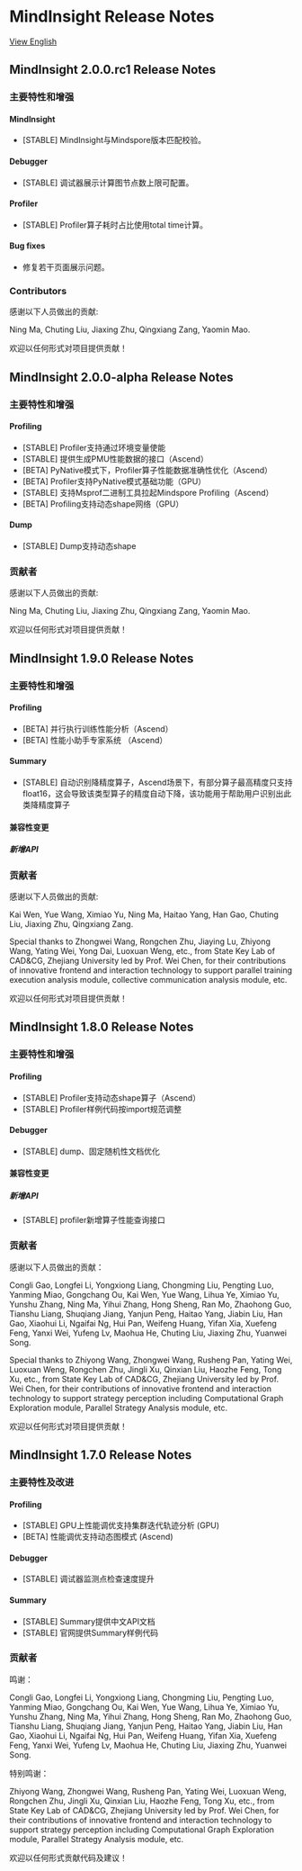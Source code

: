 # MindInsight Release Notes

[View English](./RELEASE.md)

## MindInsight 2.0.0.rc1 Release Notes

### 主要特性和增强

#### MindInsight

- [STABLE] MindInsight与Mindspore版本匹配校验。

#### Debugger

- [STABLE] 调试器展示计算图节点数上限可配置。

#### Profiler

- [STABLE] Profiler算子耗时占比使用total time计算。

#### Bug fixes

- 修复若干页面展示问题。

### Contributors

感谢以下人员做出的贡献:

Ning Ma, Chuting Liu, Jiaxing Zhu, Qingxiang Zang, Yaomin Mao.

欢迎以任何形式对项目提供贡献！

## MindInsight 2.0.0-alpha Release Notes

### 主要特性和增强

#### Profiling

- [STABLE] Profiler支持通过环境变量使能
- [STABLE] 提供生成PMU性能数据的接口（Ascend）
- [BETA] PyNative模式下，Profiler算子性能数据准确性优化（Ascend）
- [BETA] Profiler支持PyNative模式基础功能（GPU）
- [STABLE] 支持Msprof二进制工具拉起Mindspore Profiling（Ascend）
- [BETA] Profiling支持动态shape网络（GPU）

#### Dump

- [STABLE] Dump支持动态shape

### 贡献者

感谢以下人员做出的贡献:

Ning Ma, Chuting Liu, Jiaxing Zhu, Qingxiang Zang, Yaomin Mao.

欢迎以任何形式对项目提供贡献！

## MindInsight 1.9.0 Release Notes

### 主要特性和增强

#### Profiling

- [BETA] 并行执行训练性能分析（Ascend）
- [BETA] 性能小助手专家系统 （Ascend）

#### Summary

- [STABLE] 自动识别降精度算子，Ascend场景下，有部分算子最高精度只支持float16，这会导致该类型算子的精度自动下降，该功能用于帮助用户识别出此类降精度算子

#### 兼容性变更

##### 新增API

### 贡献者

感谢以下人员做出的贡献:

Kai Wen, Yue Wang, Ximiao Yu, Ning Ma, Haitao Yang, Han Gao, Chuting Liu, Jiaxing Zhu, Qingxiang Zang.

Special thanks to Zhongwei Wang, Rongchen Zhu, Jiaying Lu, Zhiyong Wang, Yating Wei, Yong Dai, Luoxuan Weng, etc., from State Key Lab of CAD&CG, Zhejiang University led by Prof. Wei Chen, for their contributions of innovative frontend and interaction technology to support parallel training execution analysis module, collective communication analysis module, etc.

欢迎以任何形式对项目提供贡献！

## MindInsight 1.8.0 Release Notes

### 主要特性和增强

#### Profiling

- [STABLE] Profiler支持动态shape算子（Ascend）
- [STABLE] Profiler样例代码按import规范调整

#### Debugger

- [STABLE] dump、固定随机性文档优化

#### 兼容性变更

##### 新增API

- [STABLE] profiler新增算子性能查询接口

### 贡献者

感谢以下人员做出的贡献：

Congli Gao, Longfei Li, Yongxiong Liang, Chongming Liu, Pengting Luo, Yanming Miao, Gongchang Ou, Kai Wen, Yue Wang, Lihua Ye, Ximiao Yu, Yunshu Zhang, Ning Ma, Yihui Zhang, Hong Sheng, Ran Mo, Zhaohong Guo, Tianshu Liang, Shuqiang Jiang, Yanjun Peng, Haitao Yang, Jiabin Liu, Han Gao, Xiaohui Li, Ngaifai Ng, Hui Pan, Weifeng Huang, Yifan Xia, Xuefeng Feng, Yanxi Wei, Yufeng Lv, Maohua He, Chuting Liu, Jiaxing Zhu, Yuanwei Song.

Special thanks to Zhiyong Wang, Zhongwei Wang, Rusheng Pan, Yating Wei, Luoxuan Weng, Rongchen Zhu, Jingli Xu, Qinxian Liu, Haozhe Feng, Tong Xu, etc., from State Key Lab of CAD&CG, Zhejiang University led by Prof. Wei Chen, for their contributions of innovative frontend and interaction technology to support strategy perception including Computational Graph Exploration module, Parallel Strategy Analysis module, etc.

欢迎以任何形式对项目提供贡献！

## MindInsight 1.7.0 Release Notes

### 主要特性及改进

#### Profiling

- [STABLE] GPU上性能调优支持集群迭代轨迹分析 (GPU)
- [BETA] 性能调优支持动态图模式 (Ascend)

#### Debugger

- [STABLE] 调试器监测点检查速度提升

#### Summary

- [STABLE] Summary提供中文API文档
- [STABLE] 官网提供Summary样例代码

### 贡献者

鸣谢：

Congli Gao, Longfei Li, Yongxiong Liang, Chongming Liu, Pengting Luo, Yanming Miao, Gongchang Ou, Kai Wen, Yue Wang, Lihua Ye, Ximiao Yu, Yunshu Zhang, Ning Ma, Yihui Zhang, Hong Sheng, Ran Mo, Zhaohong Guo, Tianshu Liang, Shuqiang Jiang, Yanjun Peng, Haitao Yang, Jiabin Liu, Han Gao, Xiaohui Li, Ngaifai Ng, Hui Pan, Weifeng Huang, Yifan Xia, Xuefeng Feng, Yanxi Wei, Yufeng Lv, Maohua He, Chuting Liu, Jiaxing Zhu, Yuanwei Song.

特别鸣谢：

Zhiyong Wang, Zhongwei Wang, Rusheng Pan, Yating Wei, Luoxuan Weng, Rongchen Zhu, Jingli Xu, Qinxian Liu, Haozhe Feng, Tong Xu, etc., from State Key Lab of CAD&CG, Zhejiang University led by Prof. Wei Chen, for their contributions of innovative frontend and interaction technology to support strategy perception including Computational Graph Exploration module, Parallel Strategy Analysis module, etc.

欢迎以任何形式贡献代码及建议！
